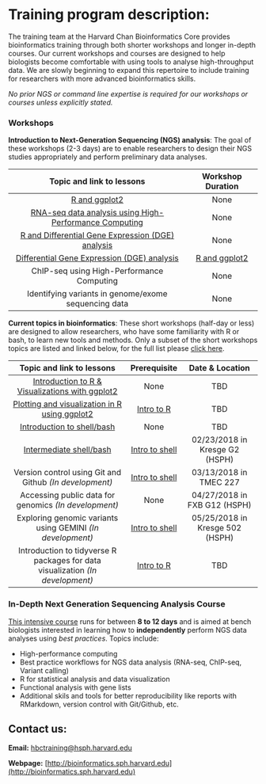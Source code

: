 # Training program description:

The training team at the Harvard Chan Bioinformatics Core provides bioinformatics training through both shorter workshops and longer in-depth courses. Our current workshops and courses are designed to help biologists become comfortable with using tools to analyse high-throughput data. We are slowly beginning to expand this repertoire to include training for researchers with more advanced bioinformatics skills.

*No prior NGS or command line expertise is required for our workshops or courses unless explicitly stated.*

### Workshops

**Introduction to Next-Generation Sequencing (NGS) analysis**: The goal of these workshops (2-3 days) are to enable researchers to design their NGS studies appropriately and perform preliminary data analyses.

| Topic and link to lessons | Workshop Duration |
:----------:|:----------:|
| [R and ggplot2](https://hbctraining.github.io/Intro-to-R/) | None | 2 days |
| [RNA-seq data analysis using High-Performance Computing](https://hbctraining.github.io/Intro-to-rnaseq-hpc-O2/) | None | 2 - 3 days |
| [R and Differential Gene Expression (DGE) analysis](https://hbctraining.github.io/Intro-to-R-with-DGE/) | None | 3 days |
| [Differential Gene Expression (DGE) analysis](https://hbctraining.github.io/DGE_workshop/) | [R and ggplot2](https://hbctraining.github.io/Intro-to-R/) | 1.5 days |
| ChIP-seq using High-Performance Computing | None  | *In development* |
| Identifying variants in genome/exome sequencing data  | None | *In development* |

  
**Current topics in bioinformatics**: These short workshops (half-day or less) are designed to allow researchers, who have some familiarity with R or bash, to learn new tools and methods. Only a subset of the short workshops topics are listed and linked below, for the full list please [click here](https://hbctraining.github.io/Training-modules/).

| Topic and link to lessons | Prerequisite | Date & Location |
:----------:|:----------:|:----------:|
| [Introduction to R & Visualizations with ggplot2](https://hbctraining.github.io/Training-modules/IntroR_ggplot2/) | None | TBD |
| [Plotting and visualization in R using ggplot2](https://hbctraining.github.io/Training-modules/Visualization_in_R/) | [Intro to R](https://hbctraining.github.io/Training-modules/IntroR_ggplot2/) | TBD |
| [Introduction to shell/bash](https://hbctraining.github.io/Training-modules/Intro_shell/) | None | TBD |
| [Intermediate shell/bash](https://hbctraining.github.io/Training-modules/Intermediate_shell/) | [Intro to shell](https://hbctraining.github.io/Training-modules/Intro_shell/) | 02/23/2018 in Kresge G2 (HSPH) |
| Version control using Git and Github *(In development)* | [Intro to shell](https://hbctraining.github.io/Training-modules/Intro_shell/) | 03/13/2018 in TMEC 227 |
| Accessing public data for genomics *(In development)* | None | 04/27/2018 in FXB G12 (HSPH) |
| Exploring genomic variants using GEMINI *(In development)* | [Intro to shell](https://hbctraining.github.io/Training-modules/Intro_shell/) | 05/25/2018 in Kresge 502 (HSPH) |
| Introduction to tidyverse R packages for data visualization *(In development)*  | [Intro to R](https://hbctraining.github.io/Training-modules/IntroR_ggplot2/) | TBD |
    
### In-Depth Next Generation Sequencing Analysis Course

[This intensive course](https://hbctraining.github.io/In-depth-NGS-Data-Analysis-Course/) runs for between **8 to 12 days** and is aimed at bench biologists interested in learning how to **independently** perform NGS data analyses using *best practices*. Topics include:

  * High-performance computing
  * Best practice workflows for NGS data analysis (RNA-seq, ChIP-seq, Variant calling)
  * R for statistical analysis and data visualization
  * Functional analysis with gene lists
  * Additional skils and tools for better reproducibility like reports with RMarkdown, version control with Git/Github, etc.

## Contact us:

**Email:** [hbctraining@hsph.harvard.edu](mailto:hbctraining@hsph.harvard.edu)

**Webpage:** [http://bioinformatics.sph.harvard.edu](http://bioinformatics.sph.harvard.edu)
